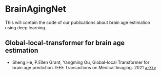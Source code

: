 # BrainAgingNet
This will contain the code of our publications about brain age estimation using deep learning.


## Global-local-transformer for brain age estimation
- Sheng He, P.Ellen Grant, Yangming Ou, Global-local Transformer for brain age prediction. IEEE Transactions on Medical Imaging. 2021
[`arXiv`](https://arxiv.org/pdf/2109.01663.pdf)
